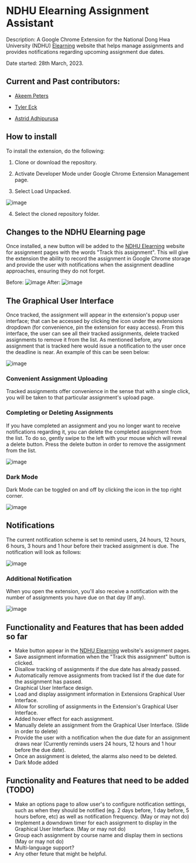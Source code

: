# NDHU Elearning Assignment Assistant
Description: A Google Chrome Extension for the National Dong Hwa University (NDHU) [Elearning](http://www.elearn.ndhu.edu.tw/moodle/index.php?lang=en_utf8) website that helps manage assignments and provides notifications regarding upcoming assignment due dates.

Date started: 28th March, 2023.

## Current and Past contributors:
- [Akeem Peters](https://github.com/Ake3m)

- [Tyler Eck](https://github.com/Tylereck81)

- [Astrid Adhipurusa](https://github.com/scarstreet)

## How to install
To install the extension, do the following: 

1. Clone or download the repository.

2. Activate Developer Mode under Google Chrome Extension Management page.

3. Select Load Unpacked.

![image](https://user-images.githubusercontent.com/25711110/228929810-5f1ead29-951d-443c-bd16-7b0b5ecb5c7d.png)

4. Select the cloned repository folder.

## Changes to the NDHU Elearning page

Once installed, a new button will be added to the [NDHU Elearning](http://www.elearn.ndhu.edu.tw/moodle/index.php?lang=en_utf8) website for assignment pages with the words "Track this assignment". This will give the extension the ability to record the assignment in Google Chrome storage and provide the user with notifications when the assignment deadline approaches, ensuring they do not forget.

Before:
![image](https://user-images.githubusercontent.com/25711110/229331704-732849f1-545c-4e39-a056-af1a914d0807.png)
After:
![image](https://user-images.githubusercontent.com/25711110/228928754-e535891d-985a-4f19-9a26-582bc8869c50.png)

## The Graphical User Interface
Once tracked, the assignment will appear in the extension's popup user interface; that can be accessed by clicking the icon under the extensions dropdown (for convenience, pin the extension for easy access). From this interface, the user can see all their tracked assignments, delete tracked assignments to remove it from the list. As mentioned before, any assignment that is tracked here would issue a notification to the user once the deadline is near. 
An example of this can be seen below:

![image](https://user-images.githubusercontent.com/25711110/230404236-f5f8e017-6e4f-40d4-b489-c4a00f9f9bc0.png)


### Convenient Assignment Uploading
Tracked assignments offer convenience in the sense that with a single click, you will be taken to that particular assignment's upload page.

### Completing or Deleting Assignments
If you have completed an assignment and you no longer want to receive notifications regarding it, you can delete the completed assignment from the list. To do so, gently swipe to the left with your mouse which will reveal a delete button. Press the delete button in order to remove the assignment from the list. 

![image](https://user-images.githubusercontent.com/25711110/230404463-17bee67e-3306-41d8-9ff6-bc6ff0900b06.png)


### Dark Mode
Dark Mode can be toggled on and off by clicking the icon in the top right corner.

![image](https://user-images.githubusercontent.com/25711110/230404611-0428e062-0e69-475e-9322-732c2f3a7bc2.png)


## Notifications
The current notification scheme is set to remind users, 24 hours, 12 hours, 6 hours, 3 hours and 1 hour before their tracked assignment is due. The notification will look as follows:

![image](https://user-images.githubusercontent.com/25711110/230405708-f42b1202-0afb-48a8-a4f0-0abd56fa3f16.png)


### Additional Notification
When you open the extension, you'll also receive a notification with the number of assignments you have due on that day (If any).

![image](https://user-images.githubusercontent.com/25711110/230406483-588b1747-7b3d-48df-a0c0-004ba5adc142.png)


## Functionality and Features that has been added so far
- Make button appear in the [NDHU Elearning](http://www.elearn.ndhu.edu.tw/moodle/index.php?lang=en_utf8) website's assignment pages.
- Save assignment information when the "Track this assignment" button is clicked. 
- Disallow tracking of assignments if the due date has already passed.
- Automatically remove assignments from tracked list if the due date for the assignment has passed.
- Graphical User Interface design.
- Load and display assignment information in Extensions Graphical User Interface.
- Allow for scrolling of assignments in the Extension's Graphical User Interface.
- Added hover effect for each assignment.
- Manually delete an assignment from the Graphical User Interface. (Slide in order to delete)
- Provide the user with a notification when the due date for an assignment draws near (Currently reminds users 24 hours, 12 hours and 1 hour before the due date).
- Once an assignment is deleted, the alarms also need to be deleted.
- Dark Mode added
## Functionality and Features that need to be added (TODO)
- Make an options page to allow user's to configure notification settings, such as when they should be notified (eg. 2 days before, 1 day before, 5 hours before, etc) as well as notification frequency. (May or may not do)
- Implement a downdown timer for each assignment to display in the Graphical User Interface. (May or may not do)
- Group each assignment by course name and display them in sections (May or may not do)
- Multi-language support?
- Any other feture that might be helpful. 
